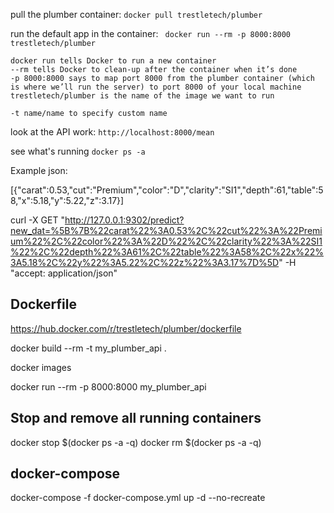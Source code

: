 pull the plumber container: `docker pull trestletech/plumber`

run the default app in the container: ` docker run --rm -p 8000:8000 trestletech/plumber`

```
docker run tells Docker to run a new container
--rm tells Docker to clean-up after the container when it’s done
-p 8000:8000 says to map port 8000 from the plumber container (which is where we’ll run the server) to port 8000 of your local machine
trestletech/plumber is the name of the image we want to run

-t name/name to specify custom name
```

look at the API work: `http://localhost:8000/mean`


see what's running `docker ps -a`

Example json:

[{"carat":0.53,"cut":"Premium","color":"D","clarity":"SI1","depth":61,"table":58,"x":5.18,"y":5.22,"z":3.17}]

curl -X GET "http://127.0.0.1:9302/predict?new_dat=%5B%7B%22carat%22%3A0.53%2C%22cut%22%3A%22Premium%22%2C%22color%22%3A%22D%22%2C%22clarity%22%3A%22SI1%22%2C%22depth%22%3A61%2C%22table%22%3A58%2C%22x%22%3A5.18%2C%22y%22%3A5.22%2C%22z%22%3A3.17%7D%5D" -H  "accept: application/json"

## Dockerfile

https://hub.docker.com/r/trestletech/plumber/dockerfile

docker build --rm -t my_plumber_api .

docker images

docker run --rm -p 8000:8000 my_plumber_api

## Stop and remove all running containers

docker stop $(docker ps -a -q)
docker rm $(docker ps -a -q)

## docker-compose

docker-compose -f docker-compose.yml up -d --no-recreate
